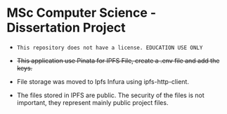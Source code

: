 # MSc Computer Science - Dissertation Project

* `This repository does not have a license. EDUCATION USE ONLY`

* <strike>This application use Pinata for IPFS File, create a .env file and add the keys.</strike>

* File storage was moved to Ipfs Infura using ipfs-http-client.
* The files stored in IPFS are public. The security of the files is not important, they represent mainly public project files.

